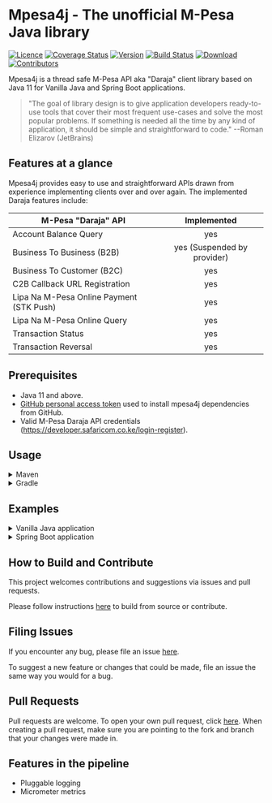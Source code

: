 # Mpesa4j - The unofficial M-Pesa Java library

[![Licence](https://img.shields.io/github/license/ochiengolanga/mpesa4j)](https://img.shields.io/github/license/ochiengolanga/mpesa4j)
[![Coverage Status](https://coveralls.io/repos/github/ochiengolanga/mpesa4j/badge.svg?branch=master)](https://coveralls.io/github/ochiengolanga/mpesa4j?branch=master)
[![Version](https://img.shields.io/github/v/release/ochiengolanga/mpesa4j)](https://img.shields.io/github/v/release/ochiengolanga/mpesa4j)
[![Build Status](https://img.shields.io/github/workflow/status/ochiengolanga/mpesa4j/CI/master)](https://img.shields.io/github/workflow/status/ochiengolanga/mpesa4j/CI/master)
[![Download](https://api.bintray.com/packages/ochiengolanga/mpesa4j/mpesa4j/images/download.svg)](https://bintray.com/ochiengolanga/mpesa4j/mpesa4j/_latestVersion)
[![Contributors](https://img.shields.io/github/contributors/ochiengolanga/mpesa4j)](https://img.shields.io/github/contributors/ochiengolanga/mpesa4j)

Mpesa4j is a thread safe M-Pesa API aka "Daraja" client library based on Java 11 for Vanilla Java and Spring Boot applications.

> "The goal of library design is to give application developers ready-to-use tools that cover their most frequent use-cases and solve the most popular problems. If something is needed all the time by any kind of application, it should be simple and straightforward to code." --Roman Elizarov (JetBrains)

## Features at a glance

Mpesa4j provides easy to use and straightforward APIs drawn from experience implementing clients over and over again. The implemented Daraja features include:

| M-Pesa "Daraja" API        | Implemented |
| ------------- |:-------------:|
| Account Balance Query      | yes|
| Business To Business (B2B) | yes (Suspended by provider) |
| Business To Customer (B2C) | yes |
| C2B Callback URL Registration | yes |
| Lipa Na M-Pesa Online Payment (STK Push) | yes |
| Lipa Na M-Pesa Online Query | yes |
| Transaction Status | yes |
| Transaction Reversal | yes |

## Prerequisites

* Java 11 and above.
* [GitHub personal access token](https://docs.github.com/en/packages/guides/configuring-gradle-for-use-with-github-packages#authenticating-to-github-packages) used to install mpesa4j dependencies from GitHub. 
* Valid M-Pesa Daraja API credentials (https://developer.safaricom.co.ke/login-register).

## Usage

<details>
<summary>Maven</summary>

To authenticate to GitHub Packages with Apache Maven by editing your ~/.m2/settings.xml file to include your personal access token. Create a new ~/.m2/settings.xml file if one doesn't exist.

Add dependency entry to pom.xml file.

```xml
<repositories>
    <repository>
      <id>github</id>
      <name>GitHubPackages</name>
      <releases><enabled>true</enabled></releases>
      <url>https://maven.pkg.github.com/ochiengolanga/mpesa4j</url>
    </repository>
</repositories>

<dependencies>
    <dependency>
        <groupId>com.github.ochiengolanga.mpesa4j</groupId>
        <artifactId>mpesa4j</artifactId>
        <version>0.1.3</version>
    </dependency>
</dependencies>
```

Install the package

```bash
$ mvn install
```

</details>

<details>
<summary>Gradle</summary>


```gradle
plugins {
    id 'maven'
}

repositories {
    ...
    maven {
        name = "GitHubPackages"
        url = uri("https://maven.pkg.github.com/ochiengolanga/mpesa4j")
        credentials {
            username = project.hasProperty('gpr.user') ? project.property('gpr.user') : System.getenv('GITHUB_USERNAME')
            password = project.hasProperty('gpr.key') ? project.property('gpr.key') : System.getenv('GITHUB_TOKEN')
        }
    }
}

dependencies {
    implementation "com.github.ochiengolanga.mpesa4j:mpesa4j:0.1.3"
}
```

Install the package

```bash
$ gradle install
```

</details>

## Examples

<details>
<summary>Vanilla Java application</summary>

```java
package sample;

import com.github.ochiengolanga.mpesa4j.Mpesa;
import com.github.ochiengolanga.mpesa4j.MpesaFactory;
import com.github.ochiengolanga.mpesa4j.exceptions.MpesaApiException;
import com.github.ochiengolanga.mpesa4j.models.responses.SalaryPaymentRequestResponse;

import java.math.BigDecimal;

/**
 * Sample plain java application using Mpesa4j library to do a Business to Customer (B2C) salary payment transactions between
 * a company and its employees
 *
 * @author Daniel Ochieng' Olanga
 */
public final class Mpesa4jSampleApplication {

    public static void main(String[] args) {
        Mpesa mpesa = new MpesaFactory().getInstance();
        SalaryPaymentRequestResponse response = mpesa.paySalary(
            PhoneNumber.of("254708374149"),
            TransactionAmount.of(new BigDecimal("100.00")),
            Description.of("Salary payment"),
            Occasion.none());

        System.out.println("Response Description: " + response.getResponseDescription());
        System.out.println("Response Code: " + response.getResponseCode());
        System.out.println("ConversationID: " + response.getConversationId());
        System.out.println("OriginatorConversationID: " + response.getOriginatorConversationId());

        System.exit(0);
    }

}
```

See the project's [functional tests](https://github.com/ochiengolanga/mpesa4j/tree/master/libs/mpesa4j/src/test/java/com/github/ochiengolanga/mpesa4j/) for more examples.

## Configuration

Mpesa4j accepts configuration properties from ConfigurationBuilder, environment variables, system properties and properties file named "mpesa4j.properties".

Examples of configurable properties:

* Via properties file named "mpesa4j.properties":

```yaml
MPESA4J_DEBUG=true
MPESA4J_SANDBOX_ENABLED=true
MPESA4J_HTTP_CONNECTION_TIMEOUT=20000
MPESA4J_HTTP_READ_TIMEOUT=120000
MPESA4J_ACCOUNT_BALANCE_QUEUE_TIMEOUT_URL=https://example.com/callback
MPESA4J_ACCOUNT_BALANCE_RESULT_URL=https://example.com/callback
MPESA4J_B2B_QUEUE_TIMEOUT_URL=https://example.com/callback
MPESA4J_B2B_BALANCE_RESULT_URL=https://example.com/callback
MPESA4J_B2C_QUEUE_TIMEOUT_URL=https://example.com/callback
MPESA4J_B2C_BALANCE_RESULT_URL=https://example.com/callback
MPESA4J_CONSUMER_KEY=test # from M-Pesa Developer portal
MPESA4J_CONSUMER_SECRET=test # from M-Pesa Developer portal
MPESA4J_INITIATOR_NAME=test # from M-Pesa Developer portal
MPESA4J_INITIATOR_SHORTCODE=12345 # from M-Pesa Developer portal
MPESA4J_INITIATOR_SECURITY_CREDENTIAL=test # from M-Pesa Developer portal
MPESA4J_LIPA_NA_MPESA_SHORTCODE=12345 # from M-Pesa Developer portal
MPESA4J_LIPA_NA_MPESA_PASSKEY=test # from M-Pesa Developer portal
MPESA4J_LIPA_NA_MPESA_CALLBACK_URL=https://example.com/callback
MPESA4J_TRANSACTION_QUERY_QUEUE_TIMEOUT_URL=https://example.com/callback
MPESA4J_TRANSACTION_QUERY_RESULT_URL=https://example.com/callback
MPESA4J_TRANSACTION_REVERSAL_QUEUE_TIMEOUT_URL=https://example.com/callback
MPESA4J_TRANSACTION_REVERSAL_RESULT_URL=https://example.com/callback
```

* Via ConfigurationBuiler:

```java
ConfigurationBuilder builder = new ConfigurationBuilder();
builder.setDebugEnabled(true)
      .setSandboxEnabled(true)
      .setHttpConnectionTimeout(20000)
      .setHttpReadTimeout(120000)
      .setAccountBalanceQueueTimeoutUrl("https://example.com/accountbalance/queuetimeout")
      .setAccountBalanceResultUrl("https://example.com/accountbalance/result")
      .setConsumerKey("test")
      .setConsumerSecret("test")
      .setLipaNaMpesaShortCode("12345")
      ... // other configurations
      ;
Mpesa mpesa = new MpesaFactory(builder.build()).getInstance();
```

* Via System Properties:

```bash
java -DMPESA4J_DEBUG=true
    -DMPESA4J_SANDBOX_ENABLED=true
    -DMPESA4J_HTTP_CONNECTION_TIMEOUT=20000
    -DMPESA4J_HTTP_READ_TIMEOUT=120000
    -DMPESA4J_ACCOUNT_BALANCE_QUEUE_TIMEOUT_URL=https://example.com/accountbalance/queuetimeout
    ...
    -cp mpesa4j-0.1.2.jar:yourApp.jar yourpackage.Main
```

* Via Environment variables:

```bash
export MPESA4J_DEBUG=true
export MPESA4J_SANDBOX_ENABLED=true
export MPESA4J_HTTP_CONNECTION_TIMEOUT=20000
export MPESA4J_HTTP_READ_TIMEOUT=120000
export MPESA4J_ACCOUNT_BALANCE_QUEUE_TIMEOUT_URL=https://example.com/callback
...
```

</details>

<details>
<summary>Spring Boot application</summary>

#### Dependencies

Maven

```xml
<dependencies>
    ...
    <dependency>
        <groupId>com.github.ochiengolanga.mpesa4j</groupId>
        <artifactId>mpesa4j</artifactId>
        <version>0.1.3</version>
    </dependency>
    <dependency>
        <groupId>com.github.ochiengolanga.mpesa4j</groupId>
        <artifactId>mpesa4j-spring-boot-starter</artifactId>
        <version>0.1.3</version>
    </dependency>    
    ...
</dependencies>
```

Gradle

```groovy
plugins {
    id 'maven'
}

...

dependencies {
    implementation "com.github.ochiengolanga.mpesa4j:mpesa4j:0.1.3"
    implementation "com.github.ochiengolanga.mpesa4j:mpesa4j-spring-boot-starter:0.1.3"
}
```

#### Usage

```java
package sample;

import com.github.ochiengolanga.mpesa4j.Mpesa;
import com.github.ochiengolanga.mpesa4j.models.responses.SalaryPaymentRequestResponse;
import lombok.RequiredArgsConstructor;
import lombok.extern.slf4j.Slf4j;
import org.springframework.boot.CommandLineRunner;
import org.springframework.boot.SpringApplication;
import org.springframework.boot.autoconfigure.SpringBootApplication;
import org.springframework.context.annotation.Bean;
import org.springframework.stereotype.Service;

import java.math.BigDecimal;

/**
 * Sample spring application using Mpesa4j spring boot starter to do a Business to Customer (B2C) salary payment transactions between
 * a company and its employees
 *
 * @author Daniel Ochieng' Olanga
 */
@RequiredArgsConstructor
@Slf4j
@SpringBootApplication
public class Mpesa4jSpringBootSampleApplication {

    public static void main(String[] args) {
        SpringApplication.run(Mpesa4jSpringBootSampleApplication.class, args);
    }

    /**
    * Execute salary payment after application has started
    *
    * @param paymentService
    */
    @Bean
    CommandLineRunner run(PaymentService paymentService) {
        return args -> paymentService.paySalary(
            PhoneNumber.of("254708374149"),
            TransactionAmount.of(new BigDecimal("100.00")),
            Description.of("Salary payment"),
            Occasion.none());
    }
}

interface PaymentService {
    void paySalary(PhoneNumber employeePhoneNumber, TransactionAmount payableAmount, Description description, Occassion occassion);
}

@Slf4j
@RequiredArgsConstructor
@Service
class PaymentServiceImpl implements PaymentService {
    private final Mpesa mpesa;

    @override
    public void paySalary(PhoneNumber employeePhoneNumber, TransactionAmount payableAmount, Description description, Occassion occassion) {
        SalaryPaymentRequestResponse response = mpesa.paySalary(
                employeePhoneNumber,
                payableAmount,
                description,
                occassion);

        System.out.println("Response Description: " + response.getResponseDescription());
        System.out.println("Response Code: " + response.getResponseCode());
        System.out.println("ConversationID: " + response.getConversationId());
        System.out.println("OriginatorConversationID: " + response.getOriginatorConversationId());
    }
}
```

#### Configuration

Add the following properties to your Spring application.properties file

```yaml
mpesa4j.debug=true
mpesa4j.sandbox-enabled=true
mpesa4j.connection-timeout=20000
mpesa4j.read-timeout=120000
mpesa4j.account-balance.queue-timeout-url=https://example.com/accountBalance/queueTimeout
mpesa4j.account-balance.result-url=https://example.com/accountBalance/result
mpesa4j.b2b.queue-timeout-url=https://example.com/b2b/queueTimeout
mpesa4j.b2b.result-url=https://example.com/b2b/result
mpesa4j.b2c.queue-timeout-url=https://example.com/b2c/queueTimeout
mpesa4j.b2c.result-url=https://example.com/b2c/result
mpesa4j.consumer-key=demo
mpesa4j.consumer-secret=demo
mpesa4j.initiator.name=abcdemo
mpesa4j.initiator.short-code=12345
mpesa4j.initiator.security-credential=Aafs234we
mpesa4j.lipa-na-mpesa.short-code=98868
mpesa4j.lipa-na-mpesa.passkey=wert3434
mpesa4j.lipa-na-mpesa.callback-url=https://example.com/lnm/callback
mpesa4j.transaction-query.queue-timeout-url=https://example.com/transactionQuery/queueTimeout
mpesa4j.transaction-query.result-url=https://example.com/transactionQuery/result
mpesa4j.transaction-reversal.queue-timeout-url=https://example.com/transactionReversal/queueTimeout
mpesa4j.transaction-reversal.result-url=https://example.com/transactionReversal/result
```

</details>

## How to Build and Contribute

This project welcomes contributions and suggestions via issues and pull requests.

Please follow instructions [here](https://github.com/ochiengolanga/mpesa4j/blob/master/CONTRIBUTE.md) to build from source or contribute.

## Filing Issues

If you encounter any bug, please file an issue [here](https://github.com/ochiengolanga/mpesa4j/issues).

To suggest a new feature or changes that could be made, file an issue the same way you would for a bug.

## Pull Requests

Pull requests are welcome. To open your own pull request, click [here](https://github.com/ochiengolanga/mpesa4j/pulls). When creating a pull request, make sure you are pointing to the fork and branch that your changes were made in.

## Features in the pipeline

* Pluggable logging
* Micrometer metrics
